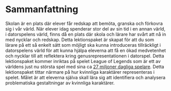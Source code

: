 # Sammanfattning
Skolan är en plats där elever får redskap att bemöta, granska och förkovra sig i vår värld. När elever idag spenderar stor del av sin tid i en annan värld, i datorspelens värld, finns då en plats där skola och lärare har svårt att nå in med nycklar och redskap. Detta lektionspaket är skapat för att du som lärare på ett så enkelt sätt som möjligt ska kunna introduceras tillräckligt i datorspelens värld för att kunna hjälpa eleverna att få en ökad medvetenhet och nycklar till att reflektera kring genusrepresentationen i datorspel. Detta lektionspaket kommer inriktas på spelet League of Legends som är ett av världens just nu största spel med sina ca [27 miljoner dagliga spelare][wall-street-journal]. Detta lektionspaket tittar närmare på hur kvinnliga karaktärer representeras i spelet. Målet är att eleverna själva skall lära sig att identifiera och analysera problematiska gestaltningar av kvinnliga karaktärer.

[wall-street-journal]: http://blogs.wsj.com/digits/2014/01/27/player-tally-for-league-of-legends-surges/
